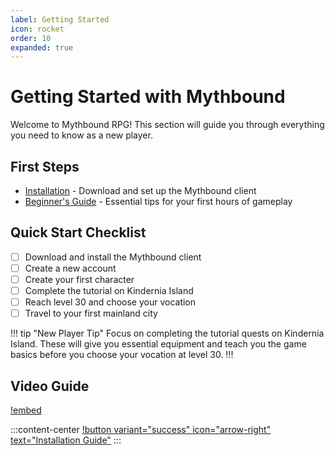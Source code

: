 ```yaml
---
label: Getting Started
icon: rocket
order: 10
expanded: true
---
```


# Getting Started with Mythbound

Welcome to Mythbound RPG! This section will guide you through everything you need to know as a new player.

## First Steps

- [Installation](installation.md) - Download and set up the Mythbound client
- [Beginner's Guide](beginners-guide.md) - Essential tips for your first hours of gameplay

## Quick Start Checklist

- [ ] Download and install the Mythbound client
- [ ] Create a new account
- [ ] Create your first character
- [ ] Complete the tutorial on Kindernia Island
- [ ] Reach level 30 and choose your vocation
- [ ] Travel to your first mainland city

!!! tip "New Player Tip"
Focus on completing the tutorial quests on Kindernia Island. These will give you essential equipment and teach you the game basics before you choose your vocation at level 30.
!!!

## Video Guide

[!embed](https://www.youtube.com/embed/PLACEHOLDER)

:::content-center
[!button variant="success" icon="arrow-right" text="Installation Guide"](installation.md)
:::
